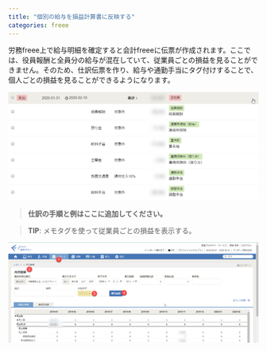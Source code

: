 ```yaml
---
title: "個別の給与を損益計算書に反映する"
categories: freee
---
```


労務freee上で給与明細を確定すると会計freeeに伝票が作成されます。ここでは、役員報酬と全員分の給与が混在していて、従業員ごとの損益を見ることができません。そのため、仕訳伝票を作り、給与や通勤手当にタグ付けすることで、個人ごとの損益を見ることができるようになります。

![](../assets/images/2020-02-12-06-17-22.png)

> **仕訳の手順と例はここに追加してください。**

> **TIP**: メモタグを使って従業員ごとの損益を表示する。

![](../assets/images/2020-02-12-06-17-34.png)


